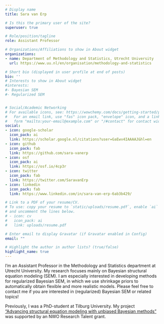 ```yaml
---
# Display name
title: Sara van Erp

# Is this the primary user of the site?
superuser: true

# Role/position/tagline
role: Assistant Professor

# Organizations/Affiliations to show in About widget
organizations:
- name: Department of Methodology and Statistics, Utrecht University
  url: https://www.uu.nl/en/organisation/methodology-and-statistics

# Short bio (displayed in user profile at end of posts)
bio: ''
# Interests to show in About widget
#interests:
#- Bayesian SEM
#- Regularized SEM


# Social/Academic Networking
# For available icons, see: https://wowchemy.com/docs/getting-started/page-builder/#icons
#   For an email link, use "fas" icon pack, "envelope" icon, and a link in the
#   form "mailto:your-email@example.com" or "/#contact" for contact widget.
social:
- icon: google-scholar
  icon_pack: ai
  link: https://scholar.google.nl/citations?user=GaEwv4IAAAAJ&hl=en
- icon: github
  icon_pack: fab
  link: https://github.com/sara-vanerp
- icon: osf
  icon_pack: ai
  link: https://osf.io/4cp3r
- icon: twitter
  icon_pack: fab
  link: https://twitter.com/SaravanErp
- icon: linkedin
  icon_pack: fab
  link: https://www.linkedin.com/in/sara-van-erp-6ab3b429/

# Link to a PDF of your resume/CV.
# To use: copy your resume to `static/uploads/resume.pdf`, enable `ai` icons in `params.toml`, 
# and uncomment the lines below.
# - icon: cv
#   icon_pack: ai
#   link: uploads/resume.pdf

# Enter email to display Gravatar (if Gravatar enabled in Config)
email: ""

# Highlight the author in author lists? (true/false)
highlight_name: true
---
```



I’m an Assistant Professor in the Methodology and Statistics department at Utrecht University. My research focuses mainly on Bayesian structural equation modeling (SEM). I am especially interested in developing methods for regularized Bayesian SEM, in which we use shrinkage priors to automatically obtain flexible and more realistic models. Please feel free to contact me if you are interested in (regularized) Bayesian SEM or related topics!

Previously, I was a PhD-student at Tilburg University. My project [“Advancing structural equation modeling with unbiased Bayesian methods”](https://www.nwo.nl/projecten) was supported by an NWO Research Talent grant.

